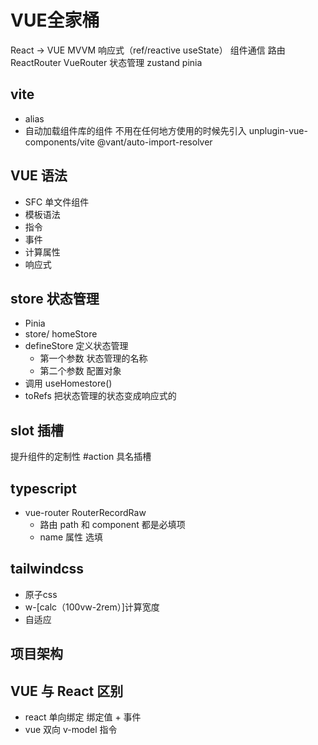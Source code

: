 # VUE全家桶

React    ->     VUE    MVVM 响应式（ref/reactive useState） 组件通信
路由 ReactRouter VueRouter
状态管理 zustand pinia 

## vite
- alias
- 自动加载组件库的组件
  不用在任何地方使用的时候先引入
  unplugin-vue-components/vite
  @vant/auto-import-resolver

## VUE 语法
- SFC 单文件组件
- 模板语法
- 指令
- 事件
- 计算属性
- 响应式

## store 状态管理
- Pinia
- store/
  homeStore
- defineStore 定义状态管理
  - 第一个参数 状态管理的名称
  - 第二个参数 配置对象
- 调用 useHomestore()
- toRefs 把状态管理的状态变成响应式的

## slot 插槽
  提升组件的定制性 #action 具名插槽

## typescript 
- vue-router  RouterRecordRaw
    - 路由 path 和 component 都是必填项
    - name 属性 选填

## tailwindcss
  - 原子css
  - w-[calc（100vw-2rem）]计算宽度
  - 自适应

##  项目架构

## VUE 与 React 区别
- react 单向绑定 绑定值 + 事件
- vue 双向 v-model 指令